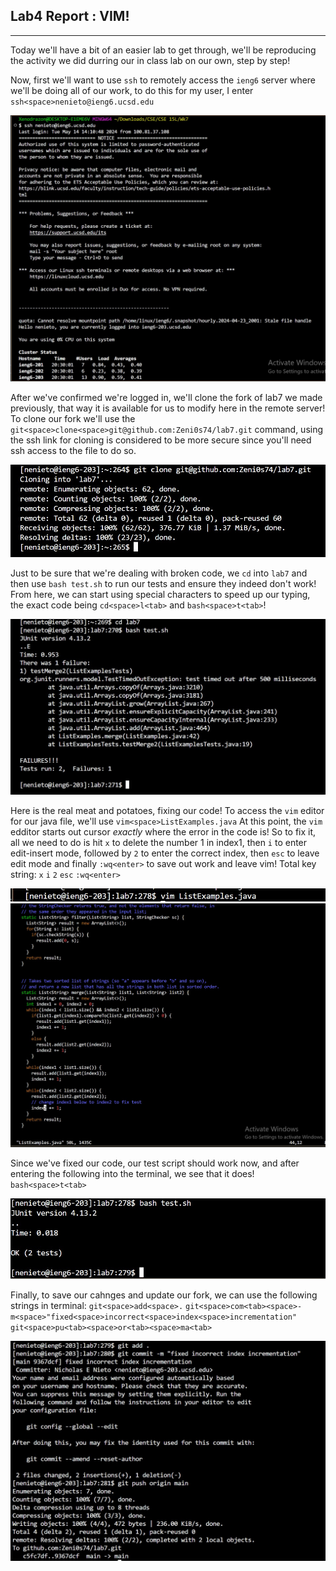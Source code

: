 ## Lab4 Report : VIM!
***
Today we'll have a bit of an easier lab to get through, we'll be reproducing the activity we did durring our in class lab on our own, step by step!

Now, first we'll want to use `ssh` to remotely access the `ieng6` server where we'll be doing all of our work, to do this for my user, I enter `ssh<space>nenieto@ieng6.ucsd.edu`

![Image](LB4pix1.jpg)

After we've confirmed we're logged in, we'll clone the fork of lab7 we made previously, that way it is available for us to modify here in the remote server! To clone our fork we'll use the `git<space>clone<space>git@github.com:Zeni0s74/lab7.git` command, using the ssh link for cloning is considered to be more secure since you'll need ssh access to the file to do so.

![Image](LB4pix2.jpg)

Just to be sure that we're dealing with broken code, we `cd` into `lab7` and then use `bash test.sh` to run our tests and ensure they indeed don't work! From here, we can start using special characters to speed up our typing, the exact code being `cd<space>l<tab>` and `bash<space>t<tab>`!

![Image](LB4pix3.jpg)

Here is the real meat and potatoes, fixing our code! To access the `vim` editor for our java file, we'll use
`vim<space>ListExamples.java`
At this point, the `vim` edditor starts out cursor *exactly* where the error in the code is! So to fix it, all we need to do is hit `x` to delete the number 1 in index1, then `i` to enter edit-insert mode, followed by `2` to enter the correct index, then `esc` to leave edit mode and finally `:wq<enter>` to save out work and leave vim!
Total key string: `x` `i` `2` `esc` `:wq<enter>`

 ![Image](LB4pix4.jpg)
 ![Image](LB4pix5.jpg)

Since we've fixed our code, our test script should work now, and after entering the following into the terminal, we see that it does! `bash<space>t<tab>`

![Image](LB4pix6.jpg)

Finally, to save our cahnges and update our fork, we can use the following strings in terminal:
`git<space>add<space>.`
`git<space>com<tab><space>-m<space>"fixed<space>incorrect<space>index<space>incrementation"`
`git<space>pu<tab><space>or<tab><space>ma<tab>`

![Image](LB4pix7.jpg)
